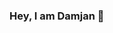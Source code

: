 ### Hey, I am Damjan 👋

<!--
**DamjanPetrovicki/DamjanPetrovicki** is a ✨ _special_ ✨ repository because its `README.md` (this file) appears on your GitHub profile.

- I live in Croatia's Capital, Zagreb
- 🔭 Scripting FiveM Servers and scrips
- 🌱 Learning C#, JS and Lua
- And, I'm 13 
